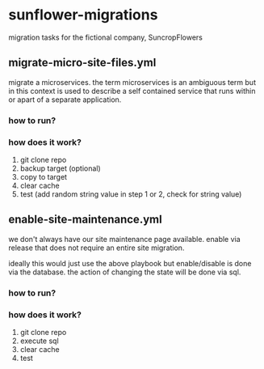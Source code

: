 sunflower-migrations
====================

migration tasks for the fictional company, SuncropFlowers

migrate-micro-site-files.yml
--------------------

migrate a microservices. the term microservices is an ambiguous term but in this context
is used to describe a self contained service that runs within or apart of a separate 
application. 

### how to run?

### how does it work?

1. git clone repo
2. backup target (optional)
3. copy to target
4. clear cache
5. test (add random string value in step 1 or 2, check for string value)


enable-site-maintenance.yml
----------------------------

we don't always have our site maintenance page available. enable via release that does 
not require an entire site migration.

ideally this would just use the above playbook but enable/disable is done via the database.
the action of changing the state will be done via sql.

### how to run?

### how does it work?

1. git clone repo
2. execute sql
3. clear cache
4. test